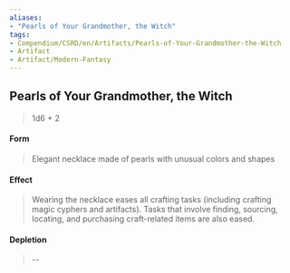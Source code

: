 ```yaml
---
aliases:
- "Pearls of Your Grandmother, the Witch"
tags:
- Compendium/CSRD/en/Artifacts/Pearls-of-Your-Grandmother-the-Witch
- Artifact
- Artifact/Modern-Fantasy
---
```


  
## Pearls of Your Grandmother, the Witch

>1d6  + 2
#### Form
>Elegant necklace made of pearls with unusual colors and shapes  
#### Effect
> Wearing the necklace eases all crafting tasks (including crafting magic cyphers and artifacts). Tasks that involve finding, sourcing, locating, and purchasing craft-related items are also eased.

#### Depletion 
>--